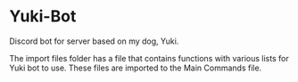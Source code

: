 # Yuki-Bot
Discord bot for server based on my dog, Yuki.

The import files folder has a file that contains functions with various lists for Yuki bot to use. These files are imported to the Main Commands file.
